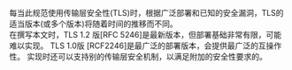 每当此规范使用传输层安全性(TLS)时，根据广泛部署和已知的安全漏洞，TLS的适当版本(或多个版本)将随着时间的推移而不同。   
在撰写本文时，TLS 1.2 版[RFC 5246]是最新版本，但部署基础非常有限，可能难以实现。
TLS 1.0版 [RCF2246]是最广泛的部署版本，会提供最广泛的互操作性。
实现时还可以支持别的传输层安全机制，以满足附加的安全性要求的。

